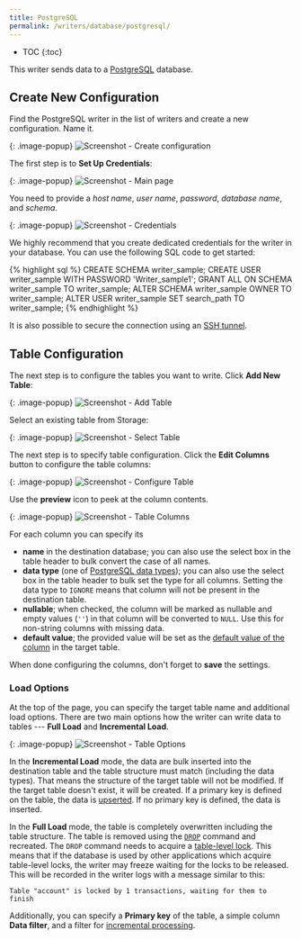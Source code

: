 ```yaml
---
title: PostgreSQL
permalink: /writers/database/postgresql/
---
```


* TOC
{:toc}

This writer sends data to a [PostgreSQL](https://www.postgresql.org/) database.

## Create New Configuration
Find the PostgreSQL writer in the list of writers and create a new configuration. Name it.

{: .image-popup}
![Screenshot - Create configuration](/writers/database/postgresql/ui1.png)

The first step is to **Set Up Credentials**:

{: .image-popup}
![Screenshot - Main page](/writers/database/postgresql/intro-page.png)

You need to provide a *host name*, *user name*, *password*, *database name*, and *schema*.

{: .image-popup}
![Screenshot - Credentials](/writers/database/postgresql/credentials.png)

We highly recommend that you create dedicated credentials for the writer in your database. You can use the following SQL code to get started:

{% highlight sql %}
CREATE SCHEMA writer_sample;
CREATE USER writer_sample WITH PASSWORD 'Writer_sample1';
GRANT ALL ON SCHEMA writer_sample TO writer_sample;
ALTER SCHEMA writer_sample OWNER TO writer_sample;
ALTER USER writer_sample SET search_path TO writer_sample;
{% endhighlight %}

It is also possible to secure the connection using an [SSH tunnel](/extractors/database/#connecting-to-database).

## Table Configuration
The next step is to configure the tables you want to write. Click **Add New Table**:

{: .image-popup}
![Screenshot - Add Table](/writers/database/postgresql/add-table.png)

Select an existing table from Storage:

{: .image-popup}
![Screenshot - Select Table](/writers/database/postgresql/select-table.png)

The next step is to specify table configuration. Click the **Edit Columns** button to configure the table columns:

{: .image-popup}
![Screenshot - Configure Table](/writers/database/postgresql/configure-table.png)

Use the **preview** icon to peek at the column contents.

{: .image-popup}
![Screenshot - Table Columns](/writers/database/postgresql/table-columns.png)

For each column you can specify its

- **name** in the destination database; you can also use the select box in the table header to bulk convert the case of all names.
- **data type** (one of [PostgreSQL data types](https://www.postgresql.org/docs/11/datatype.html)); you can also use the select box in the table header to bulk set the type for all columns. Setting the data type to `IGNORE` means that column will not be present in the destination table.
- **nullable**; when checked, the column will be marked as nullable and empty values (`''`) in that column will be converted to `NULL`. Use this for non-string columns with missing data.
- **default value**; the provided value will be set as the [default value of the column](https://www.postgresql.org/docs/11/sql-createtable.html) in the target table.

When done configuring the columns, don't forget to **save** the settings.

### Load Options
At the top of the page, you can specify the target table name and additional load options. There are two main options how the writer
can write data to tables --- **Full Load** and **Incremental Load**.

{: .image-popup}
![Screenshot - Table Options](/writers/database/postgresql/table-options.png)

In the **Incremental Load** mode, the data are bulk inserted into
the destination table and the table structure must match (including the data types). That means the structure of the target table
will not be modified. If the target table doesn't exist, it will be created. If a primary key is defined on the table, the
data is [upserted](https://en.wikipedia.org/wiki/Merge_(SQL)). If no primary key is defined, the data is inserted.

In the **Full Load** mode, the table is completely overwritten including the table structure. The table is removed
using the [`DROP`](https://www.postgresql.org/docs/11/sql-droptable.html) command and recreated. The
`DROP` command needs to acquire a [table-level lock](https://www.postgresql.org/docs/current/explicit-locking.html).
This means that if the database is used by other applications which acquire table-level locks, the writer may
freeze waiting for the locks to be released. This will be recorded in the writer logs with a message similar to this:

    Table "account" is locked by 1 transactions, waiting for them to finish


Additionally, you can specify a **Primary key** of the table, a simple column **Data filter**, and a filter for
[incremental processing](/storage/tables/#incremental-processing).
